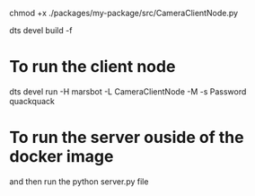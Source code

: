 
chmod +x ./packages/my-package/src/CameraClientNode.py 

dts devel build -f

# To run the client node 

dts devel run -H marsbot -L CameraClientNode -M -s
Password quackquack

# To run the server ouside of the docker image 
and then run the python server.py file 
